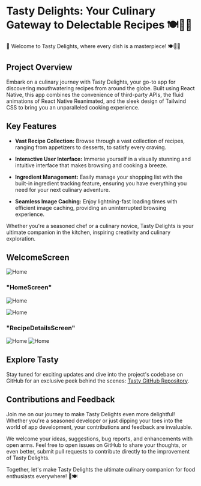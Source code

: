 
# Tasty Delights: Your Culinary Gateway to Delectable Recipes 🍽️👩‍🍳

🌟 Welcome to Tasty Delights, where every dish is a masterpiece! 🍽️👩‍🍳




## Project Overview

Embark on a culinary journey with Tasty Delights, your go-to app for discovering mouthwatering recipes from around the globe. Built using React Native, this app combines the convenience of third-party APIs, the fluid animations of React Native Reanimated, and the sleek design of Tailwind CSS to bring you an unparalleled cooking experience.


## Key Features


- **Vast Recipe Collection:** Browse through a vast collection of recipes, ranging from appetizers to desserts, to satisfy every craving.

- **Interactive User Interface:** Immerse yourself in a visually stunning and intuitive interface that makes browsing and cooking a breeze.

- **Ingredient Management:** Easily manage your shopping list with the built-in ingredient tracking feature, ensuring you have everything you need for your next culinary adventure.

- **Seamless Image Caching:** Enjoy lightning-fast loading times with efficient image caching, providing an uninterrupted browsing experience.

Whether you're a seasoned chef or a culinary novice, Tasty Delights is your ultimate companion in the kitchen, inspiring creativity and culinary exploration.


## WelcomeScreen
![Home](https://github.com/AHMED-REBII/Tasty/blob/main/ScreenShots/0.png?raw=true)
### "HomeScreen"
![Home](https://github.com/AHMED-REBII/Tasty/blob/main/ScreenShots/1.png?raw=true)

![Home](https://github.com/AHMED-REBII/Tasty/blob/main/ScreenShots/2.png?raw=true)
### "RecipeDetailsScreen"
![Home](https://github.com/AHMED-REBII/Tasty/blob/main/ScreenShots/3.png?raw=true)
![Home](https://github.com/AHMED-REBII/Tasty/blob/main/ScreenShots/4.png?raw=true)





## Explore Tasty




Stay tuned for exciting updates and dive into the project's codebase on GitHub for an exclusive peek behind the scenes:
[Tasty GitHub Repository](https://github.com/AHMED-REBII/Tasty).





## Contributions and Feedback

Join me on our journey to make Tasty Delights even more delightful! Whether you're a seasoned developer or just dipping your toes into the world of app development, your contributions and feedback are invaluable.

We welcome your ideas, suggestions, bug reports, and enhancements with open arms. Feel free to open issues on GitHub to share your thoughts, or even better, submit pull requests to contribute directly to the improvement of Tasty Delights.

Together, let's make Tasty Delights the ultimate culinary companion for food enthusiasts everywhere! 💪🍽️
